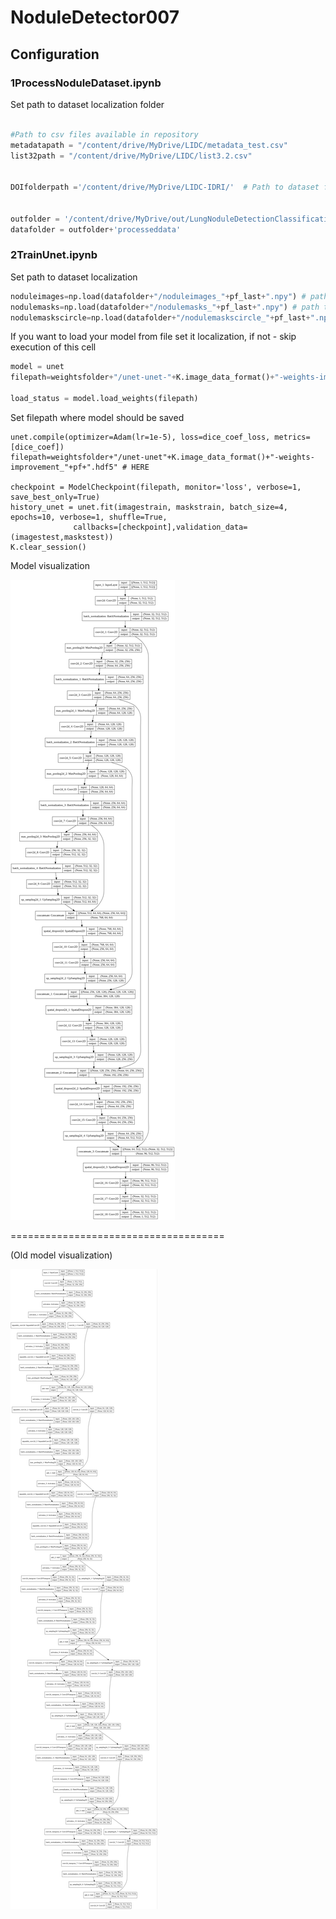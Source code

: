 # NoduleDetector007

## Configuration

### 1ProcessNoduleDataset.ipynb

Set path to dataset localization folder
```python

#Path to csv files available in repository
metadatapath = "/content/drive/MyDrive/LIDC/metadata_test.csv"
list32path = "/content/drive/MyDrive/LIDC/list3.2.csv"


DOIfolderpath ='/content/drive/MyDrive/LIDC-IDRI/'  # Path to dataset folder


outfolder = '/content/drive/MyDrive/out/LungNoduleDetectionClassification/'+str_start+'_'+str_end+'/'
datafolder = outfolder+'processeddata'
```

### 2TrainUnet.ipynb
Set path to dataset localization 
```python
noduleimages=np.load(datafolder+"/noduleimages_"+pf_last+".npy") # path to lungs images after segmentation
nodulemasks=np.load(datafolder+"/nodulemasks_"+pf_last+".npy") # path to mask images after segmentation
nodulemaskscircle=np.load(datafolder+"/nodulemaskscircle_"+pf_last+".npy") # path to mask images after segmentation (2nd approach)
```

If you want to load your model from file set it localization, if not - skip execution of this cell
```python
model = unet
filepath=weightsfolder+"/unet-unet-"+K.image_data_format()+"-weights-improvement_"+pf_last+".hdf5" # HERE

load_status = model.load_weights(filepath)
```
Set filepath where model should be saved
```python3
unet.compile(optimizer=Adam(lr=1e-5), loss=dice_coef_loss, metrics=[dice_coef])
filepath=weightsfolder+"/unet-unet"+K.image_data_format()+"-weights-improvement_"+pf+".hdf5" # HERE

checkpoint = ModelCheckpoint(filepath, monitor='loss', verbose=1, save_best_only=True)
history_unet = unet.fit(imagestrain, maskstrain, batch_size=4, epochs=10, verbose=1, shuffle=True,
              callbacks=[checkpoint],validation_data=(imagestest,maskstest))
K.clear_session()
```

Model visualization

![image](model_visualization_new.png)

=====================================

(Old model visualization)

![image](model_visualization.png)
